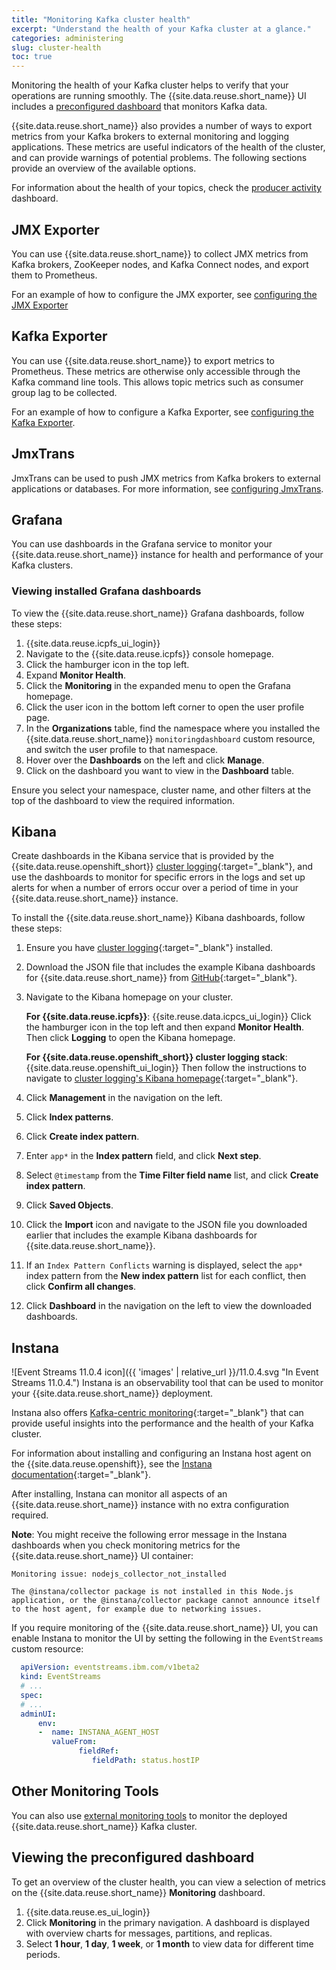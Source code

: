 ```yaml
---
title: "Monitoring Kafka cluster health"
excerpt: "Understand the health of your Kafka cluster at a glance."
categories: administering
slug: cluster-health
toc: true
---
```


Monitoring the health of your Kafka cluster helps to verify that your operations are running smoothly. The {{site.data.reuse.short_name}} UI includes a [preconfigured dashboard](#viewing-the-preconfigured-dashboard) that monitors Kafka data.

{{site.data.reuse.short_name}} also provides a number of ways to export metrics from your Kafka brokers to external monitoring and logging applications. These metrics are useful indicators of the health of the cluster, and can provide warnings of potential problems. The following sections provide an overview of the available options.

For information about the health of your topics, check the [producer activity](../topic-health/) dashboard.

## JMX Exporter

You can use {{site.data.reuse.short_name}} to collect JMX metrics from Kafka brokers, ZooKeeper nodes, and Kafka Connect nodes, and export them to Prometheus.

For an example of how to configure the JMX exporter, see [configuring the JMX Exporter](../../installing/configuring#configuring-the-jmx-exporter)

## Kafka Exporter

You can use {{site.data.reuse.short_name}} to export metrics to Prometheus. These metrics are otherwise only accessible through the Kafka command line tools. This allows topic metrics such as consumer group lag to be collected.

For an example of how to configure a Kafka Exporter, see [configuring the Kafka Exporter](../../installing/configuring#configuring-the-kafka-exporter).

## JmxTrans

JmxTrans can be used to push JMX metrics from Kafka brokers to external applications or databases. For more information, see [configuring JmxTrans](../../security/secure-jmx-connections#configuring-a-jmxtrans-deployment).

## Grafana

You can use dashboards in the Grafana service to monitor your {{site.data.reuse.short_name}} instance for health and performance of your Kafka clusters.

### Viewing installed Grafana dashboards

To view the {{site.data.reuse.short_name}} Grafana dashboards, follow these steps:

1. {{site.data.reuse.icpfs_ui_login}}
2. Navigate to the {{site.data.reuse.icpfs}} console homepage.
3. Click the hamburger icon in the top left.
4. Expand **Monitor Health**.
5. Click the **Monitoring** in the expanded menu to open the Grafana homepage.
6. Click the user icon in the bottom left corner to open the user profile page.
7. In the **Organizations** table, find the namespace where you installed the {{site.data.reuse.short_name}} `monitoringdashboard` custom resource, and switch the user profile to that namespace.
8. Hover over the **Dashboards** on the left and click **Manage**.
9. Click on the dashboard you want to view in the **Dashboard** table.

Ensure you select your namespace, cluster name, and other filters at the top of the dashboard to view the required information.

## Kibana

Create dashboards in the Kibana service that is provided by the {{site.data.reuse.openshift_short}} [cluster logging](https://docs.openshift.com/container-platform/4.8/logging/cluster-logging.html){:target="_blank"}, and use the dashboards to monitor for specific errors in the logs and set up alerts for when a number of errors occur over a period of time in your {{site.data.reuse.short_name}} instance.

To install the {{site.data.reuse.short_name}} Kibana dashboards, follow these steps:

1. Ensure you have [cluster logging](https://docs.openshift.com/container-platform/4.8/logging/cluster-logging-deploying.html){:target="_blank"} installed.
2. Download the JSON file that includes the example Kibana dashboards for {{site.data.reuse.short_name}} from [GitHub](https://github.com/ibm-messaging/event-streams-operator-resources/tree/master/kibana-dashboards){:target="_blank"}.

2. Navigate to the Kibana homepage on your cluster.

   **For {{site.data.reuse.icpfs}}**: {{site.reuse.data.icpcs_ui_login}} Click the hamburger icon in the top left and then expand **Monitor Health**. Then click **Logging** to open the Kibana homepage.

   **For {{site.data.reuse.openshift_short}} cluster logging stack**: {{site.data.reuse.openshift_ui_login}} Then follow the instructions to navigate to [cluster logging's Kibana homepage](https://docs.openshift.com/container-platform/4.8/logging/cluster-logging-visualizer.html#cluster-logging-visualizer){:target="_blank"}.
3. Click **Management** in the navigation on the left.
4. Click **Index patterns**.
5. Click **Create index pattern**.
6. Enter `app*` in the **Index pattern** field, and click **Next step**.
7. Select `@timestamp` from the **Time Filter field name** list, and click **Create index pattern**.
8. Click **Saved Objects**.
9. Click the **Import** icon and navigate to the JSON file you downloaded earlier that includes the example Kibana dashboards for {{site.data.reuse.short_name}}.
10. If an `Index Pattern Conflicts` warning is displayed, select the `app*` index pattern from the **New index pattern** list for each conflict, then click **Confirm all changes**.
11. Click **Dashboard** in the navigation on the left to view the downloaded dashboards.

## Instana

![Event Streams 11.0.4 icon]({{ 'images' | relative_url }}/11.0.4.svg "In Event Streams 11.0.4.") Instana is an observability tool that can be used to monitor your {{site.data.reuse.short_name}} deployment.

Instana also offers [Kafka-centric monitoring](https://www.instana.com/supported-technologies/apache-kafka-observability/){:target="_blank"} that can provide useful insights into the performance and the health of your Kafka cluster.

For information about installing and configuring an Instana host agent on the {{site.data.reuse.openshift}}, see the [Instana documentation](https://www.ibm.com/docs/en/instana-observability/current?topic=requirements-installing-host-agent-openshift){:target="_blank"}.

After installing, Instana can monitor all aspects of an {{site.data.reuse.short_name}} instance with no extra configuration required.

**Note**: You might receive the following error message in the Instana dashboards when you check monitoring metrics for the {{site.data.reuse.short_name}} UI container:

```
Monitoring issue: nodejs_collector_not_installed

The @instana/collector package is not installed in this Node.js application, or the @instana/collector package cannot announce itself to the host agent, for example due to networking issues.
```

If you require monitoring of the {{site.data.reuse.short_name}} UI, you can enable Instana to monitor the UI by setting the following in the `EventStreams` custom resource:

```yaml
  apiVersion: eventstreams.ibm.com/v1beta2
  kind: EventStreams
  # ...
  spec:
  # ...
  adminUI:
      env:
      -  name: INSTANA_AGENT_HOST
         valueFrom:
               fieldRef:
                  fieldPath: status.hostIP
```
## Other Monitoring Tools

You can also use [external monitoring tools](../external-monitoring/) to monitor the deployed {{site.data.reuse.short_name}} Kafka cluster.

## Viewing the preconfigured dashboard

To get an overview of the cluster health, you can view a selection of metrics on the {{site.data.reuse.short_name}} **Monitoring** dashboard.

1. {{site.data.reuse.es_ui_login}}
2. Click **Monitoring** in the primary navigation. A dashboard is displayed with overview charts for messages, partitions, and replicas.
3. Select **1 hour**, **1 day**, **1 week**, or **1 month** to view data for different time periods.
